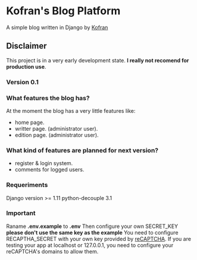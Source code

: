 # Kofran's Blog Platform
A simple blog written in Django by [Kofran](http://blog.kofran.com)

## Disclaimer
This project is in a very early development state. **I really not recomend for production use**.

### Version 0.1

### What features the blog has?
At the moment the blog has a very little features like:
- home page.
- writter page. (administrator user).
- edition page. (administrator user).

### What kind of features are planned for next version?
- register & login system.
- comments for logged users.

### Requeriments
Django version >= 1.11
python-decouple 3.1

### Important
Raname **.env.example** to **.env**
Then configure your own SECRET_KEY  **please don't use the same key as the example**
You need to configure RECAPTHA_SECRET with your own key provided by [reCAPTCHA](https://www.google.com/recaptcha/).
If you are testing your app at localhost or 127.0.0.1, you need to configure your reCAPTCHA's domains to allow them.
